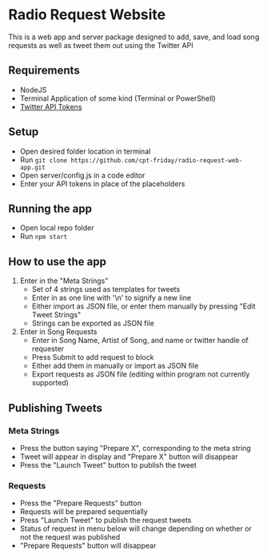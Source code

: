 # Radio Request Website
This is a web app and server package designed to add, save, and load song requests as well as tweet them out using the Twitter API

## Requirements
- NodeJS
- Terminal Application of some kind (Terminal or PowerShell)
- [Twitter API Tokens](https://developer.twitter.com/en/docs/twitter-api/getting-started/getting-access-to-the-twitter-api)

## Setup
- Open desired folder location in terminal
- Run `git clone https://github.com/cpt-friday/radio-request-web-app.git`
- Open server/config.js in a code editor
- Enter your API tokens in place of the placeholders

## Running the app
- Open local repo folder
- Run `npm start`

## How to use the app
1. Enter in the "Meta Strings"
    - Set of 4 strings used as templates for tweets
    - Enter in as one line with '\n' to signify a new line
    - Either import as JSON file, or enter them manually by pressing "Edit Tweet Strings"
    - Strings can be exported as JSON file
2. Enter in Song Requests
    - Enter in Song Name, Artist of Song, and name or twitter handle of requester
    - Press Submit to add request to block
    - Either add them in manually or import as JSON file
    - Export requests as JSON file (editing within program not currently supported)

## Publishing Tweets

### Meta Strings
- Press the button saying "Prepare X", corresponding to the meta string
- Tweet will appear in display and "Prepare X" button will disappear
- Press the "Launch Tweet" button to publish the tweet

### Requests
- Press the "Prepare Requests" button
- Requests will be prepared sequentially
- Press "Launch Tweet" to publish the request tweets
- Status of request in menu below will change depending on whether or not the request was published
- "Prepare Requests" button will disappear